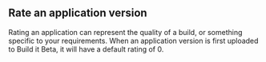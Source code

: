 <h2>Rate an application version </h2>
Rating an application can represent the quality of a build, or something specific to your requirements. When an application version is first uploaded to Build it Beta, it will have a default rating of 0. 


